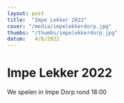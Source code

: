 ```yaml
---
layout: post
title:  "Impe Lekker 2022"
cover: "/media/impelekkerdorp.jpg"
thumbs: "/thumbs/impelekkerdorp.jpg"
datum:   4/6/2022
---
```


# Impe Lekker 2022

We spelen in Impe Dorp rond 18:00